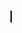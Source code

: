 <!DOCTYPE html>
<html lang="en">
<head>
<meta charset="UTF-8">
<meta name="viewport" content="width=device-width, initial-scale=1.0">
<title>Goku vs SpongeBob</title>
<style>
    canvas {
        border: 1px solid black;
    }
</style>
</head>
<body>
<canvas id="myCanvas" width="800" height="400"></canvas>
<script>
    const canvas = document.getElementById('myCanvas');
    const ctx = canvas.getContext('2d');

    let gokuX = 50;
    let spongeBobX = 600;

    function draw() {
        ctx.clearRect(0, 0, canvas.width, canvas.height);

        // Draw Goku
        ctx.fillStyle = 'orange';
        ctx.fillRect(gokuX, 150, 50, 50);

        // Draw SpongeBob
        ctx.fillStyle = 'yellow';
        ctx.fillRect(spongeBobX, 150, 50, 50);

        // Update positions
        gokuX += 2;
        spongeBobX -= 2;

        // Reset positions when they reach the end of canvas
        if (gokuX > canvas.width) {
            gokuX = -50;
        }
        if (spongeBobX < -50) {
            spongeBobX = canvas.width;
        }
    }

    setInterval(draw, 20);
</script>
</body>
</html>
